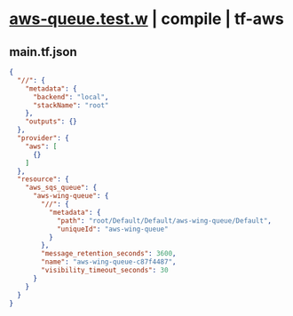 # [aws-queue.test.w](../../../../../../tests/sdk_tests/queue/aws-queue.test.w) | compile | tf-aws

## main.tf.json
```json
{
  "//": {
    "metadata": {
      "backend": "local",
      "stackName": "root"
    },
    "outputs": {}
  },
  "provider": {
    "aws": [
      {}
    ]
  },
  "resource": {
    "aws_sqs_queue": {
      "aws-wing-queue": {
        "//": {
          "metadata": {
            "path": "root/Default/Default/aws-wing-queue/Default",
            "uniqueId": "aws-wing-queue"
          }
        },
        "message_retention_seconds": 3600,
        "name": "aws-wing-queue-c87f4487",
        "visibility_timeout_seconds": 30
      }
    }
  }
}
```

